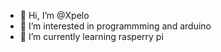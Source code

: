 - 👋 Hi, I’m @Xpelo
- 👀 I’m interested in programmming and arduino
- 🌱 I’m currently learning rasperry pi

<!---
Xpelo/Xpelo is a ✨ special ✨ repository because its `README.md` (this file) appears on your GitHub profile.
You can click the Preview link to take a look at your changes.
--->
